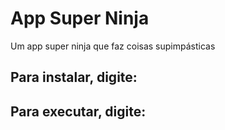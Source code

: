 # App Super Ninja
Um app super ninja que faz coisas supimpásticas

## Para instalar, digite:

## Para executar, digite: 